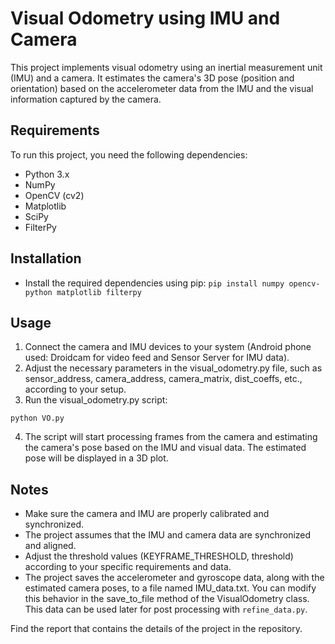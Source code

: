 # Visual Odometry using IMU and Camera
This project implements visual odometry using an inertial measurement unit (IMU) and a camera. It estimates the camera's 3D pose (position and orientation) based on the accelerometer data from the IMU and the visual information captured by the camera.

## Requirements
To run this project, you need the following dependencies:

- Python 3.x
- NumPy
- OpenCV (cv2)
- Matplotlib
- SciPy
- FilterPy

## Installation

- Install the required dependencies using pip:
`pip install numpy opencv-python matplotlib filterpy`

## Usage
1. Connect the camera and IMU devices to your system (Android phone used: Droidcam for video feed and Sensor Server for IMU data).
2. Adjust the necessary parameters in the visual_odometry.py file, such as sensor_address, camera_address, camera_matrix, dist_coeffs, etc., according to your setup.
3. Run the visual_odometry.py script:

`python VO.py`

4. The script will start processing frames from the camera and estimating the camera's pose based on the IMU and visual data. The estimated pose will be displayed in a 3D plot.

## Notes
- Make sure the camera and IMU are properly calibrated and synchronized.
- The project assumes that the IMU and camera data are synchronized and aligned.
- Adjust the threshold values (KEYFRAME_THRESHOLD, threshold) according to your specific requirements and data.
- The project saves the accelerometer and gyroscope data, along with the estimated camera poses, to a file named IMU_data.txt. You can modify this behavior in the save_to_file method of the VisualOdometry class. This data can be used later for post processing with `refine_data.py`.

Find the report that contains the details of the project in the repository.
